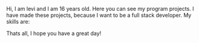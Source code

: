 Hi, I am levi and I am 16 years old.
Here you can see my program projects. I have made these projects, because I want to be a full stack developer.
My skills are:


Thats all, I hope you have a great day!
